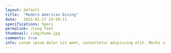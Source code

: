 ```yaml
---
layout: default
title:  "Modern American Dining"
date:   2015-01-27 19:50:11
specifications: Specs
permalink: /Long Text
thumbnail: /img/home.jpg
comments: true
info: Lorem ipsum dolor sit amet, consectetur adipiscing elit. Morbi vitae bibendum nisi. Suspendisse tempus arcu vitae pretium convallis. Nullam urna enim, euismod nec ornare ut, iaculis non lacus. Cras sed dui feugiat, aliquam ligula cursus
---
```

